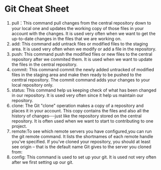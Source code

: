# Git Cheat Sheet 
 
1. pull：This command pull changes from the central repository down to your local one and updates the working copy of those    files in your account with the changes. It is used very often when we want to get the up-to-date changes in the files that we are working on.
2. add: This command add untrack files or modified files to the staging area. It is used very often when we modify or add a file in the repository. 
3. push: This command push the modified files or new files to the central repository after we commited them. It is used when we want to update the files in the central repository.
4. commit: This command commit the newly added untracked of modified files in the staging area and make then ready to be pushed to the centtral repository. The commit command adds your changes to your local repository only.
5. status: This command help us keeping check of what has been changed in our repository. It is used very often since it help us maintain our repository.
6. clone: The Git "clone" operation makes a copy of a repository and places it in your account. This copy contains the files and also all the history of changes---just like the repository stored on the central repository. It is often used when we want to start to contributing to one project. 
6. remote:To see which remote servers you have configured,you can run the git remote command. It lists the shortnames of each remote handle you’ve specified. If you’ve cloned your repository, you should at least see origin – that is the default name Git gives to the server you cloned from:
7. config: This command is used to set up your git. It is used not very often after we first setting up our git. 
